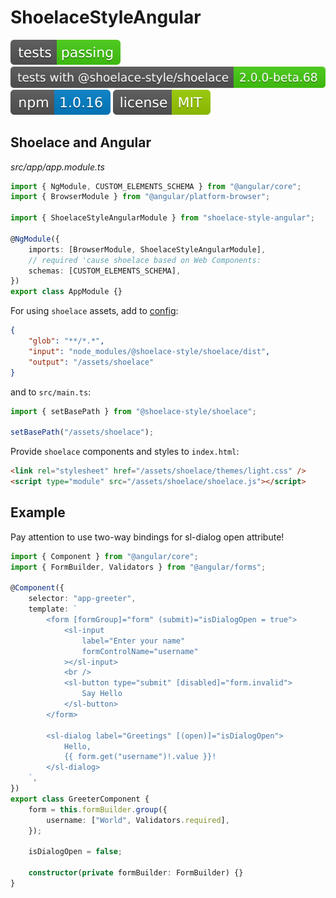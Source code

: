 # ShoelaceStyleAngular

![tests: passing](https://raw.githubusercontent.com/PavelDymkov/shoelace-style-angular/master/badges/tests.svg)
![tests with @shoelace-style/shoelace: 2.0.0-beta.68](https://raw.githubusercontent.com/PavelDymkov/shoelace-style-angular/master/badges/shoelace-version.svg)
![npm: 1.0.16](https://raw.githubusercontent.com/PavelDymkov/shoelace-style-angular/master/badges/npm-version.svg)
![license: MIT](https://raw.githubusercontent.com/PavelDymkov/shoelace-style-angular/master/badges/license.svg)

## Shoelace and Angular

_src/app/app.module.ts_

```ts
import { NgModule, CUSTOM_ELEMENTS_SCHEMA } from "@angular/core";
import { BrowserModule } from "@angular/platform-browser";

import { ShoelaceStyleAngularModule } from "shoelace-style-angular";

@NgModule({
    imports: [BrowserModule, ShoelaceStyleAngularModule],
    // required 'cause shoelace based on Web Components:
    schemas: [CUSTOM_ELEMENTS_SCHEMA],
})
export class AppModule {}
```

For using `shoelace` assets, add to [config](https://angular.io/guide/workspace-config#asset-config):

```json
{
    "glob": "**/*.*",
    "input": "node_modules/@shoelace-style/shoelace/dist",
    "output": "/assets/shoelace"
}
```

and to `src/main.ts`:

```ts
import { setBasePath } from "@shoelace-style/shoelace";

setBasePath("/assets/shoelace");
```

Provide `shoelace` components and styles to `index.html`:

```html
<link rel="stylesheet" href="/assets/shoelace/themes/light.css" />
<script type="module" src="/assets/shoelace/shoelace.js"></script>
```

## Example

Pay attention to use two-way bindings for sl-dialog open attribute!

```ts
import { Component } from "@angular/core";
import { FormBuilder, Validators } from "@angular/forms";

@Component({
    selector: "app-greeter",
    template: `
        <form [formGroup]="form" (submit)="isDialogOpen = true">
            <sl-input
                label="Enter your name"
                formControlName="username"
            ></sl-input>
            <br />
            <sl-button type="submit" [disabled]="form.invalid">
                Say Hello
            </sl-button>
        </form>

        <sl-dialog label="Greetings" [(open)]="isDialogOpen">
            Hello,
            {{ form.get("username")!.value }}!
        </sl-dialog>
    `,
})
export class GreeterComponent {
    form = this.formBuilder.group({
        username: ["World", Validators.required],
    });

    isDialogOpen = false;

    constructor(private formBuilder: FormBuilder) {}
}
```

